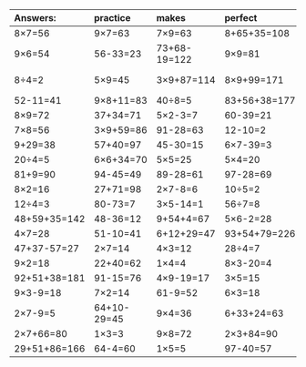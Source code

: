 | Answers: | practice | makes | perfect | ! |
| :--- | :--- | :--- | :--- | :--- |
| 8×7=56 | 9×7=63 | 7×9=63 | 8+65+35=108 | 7×3+19=40 | 
| 9×6=54 | 56-33=23 | 73+68-19=122 | 9×9=81 | 1+30=31 | 
| 8÷4=2 | 5×9=45 | 3×9+87=114 | 8×9+99=171 | 18+15-28=5 | 
| 52-11=41 | 9×8+11=83 | 40÷8=5 | 83+56+38=177 | 6×3+9=27 | 
| 8×9=72 | 37+34=71 | 5×2-3=7 | 60-39=21 | 4×6=24 | 
| 7×8=56 | 3×9+59=86 | 91-28=63 | 12-10=2 | 4×5=20 | 
| 9+29=38 | 57+40=97 | 45-30=15 | 6×7-39=3 | 35+39=74 | 
| 20÷4=5 | 6×6+34=70 | 5×5=25 | 5×4=20 | 7+39=46 | 
| 81+9=90 | 94-45=49 | 89-28=61 | 97-28=69 | 5×6=30 | 
| 8×2=16 | 27+71=98 | 2×7-8=6 | 10÷5=2 | 3×6=18 | 
| 12÷4=3 | 80-73=7 | 3×5-14=1 | 56÷7=8 | 9×3=27 | 
| 48+59+35=142 | 48-36=12 | 9+54+4=67 | 5×6-2=28 | 75+5=80 | 
| 4×7=28 | 51-10=41 | 6+12+29=47 | 93+54+79=226 | 1×6=6 | 
| 47+37-57=27 | 2×7=14 | 4×3=12 | 28÷4=7 | 8×4=32 | 
| 9×2=18 | 22+40=62 | 1×4=4 | 8×3-20=4 | 95-13=82 | 
| 92+51+38=181 | 91-15=76 | 4×9-19=17 | 3×5=15 | 6×4=24 | 
| 9×3-9=18 | 7×2=14 | 61-9=52 | 6×3=18 | 77-1=76 | 
| 2×7-9=5 | 64+10-29=45 | 9×4=36 | 6+33+24=63 | 72÷8=9 | 
| 2×7+66=80 | 1×3=3 | 9×8=72 | 2×3+84=90 | 4×9-2=34 | 
| 29+51+86=166 | 64-4=60 | 1×5=5 | 97-40=57 | 62-3=59 | 
